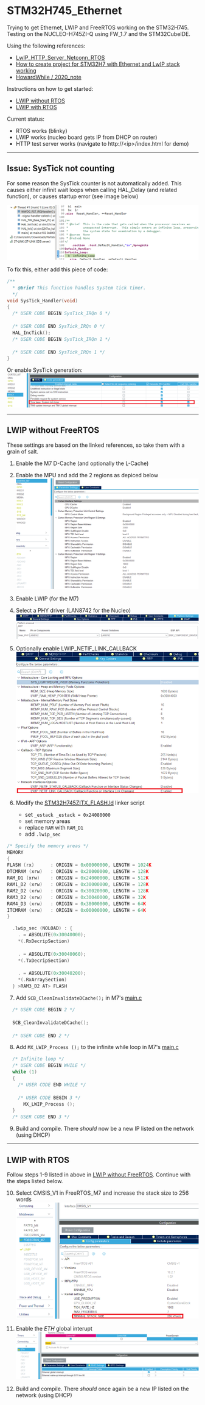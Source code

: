 # STM32H745_Ethernet

Trying to get Ethernet, LWIP and FreeRTOS working on the STM32H745. Testing on the NUCLEO-H745ZI-Q using FW_1.7 and the STM32CubeIDE.

Using the following references:
* [LwIP_HTTP_Server_Netconn_RTOS](https://github.com/STMicroelectronics/STM32CubeH7/tree/master/Projects/NUCLEO-H743ZI/Applications/LwIP/LwIP_HTTP_Server_Netconn_RTOS)
* [How to create project for STM32H7 with Ethernet and LwIP stack working](https://community.st.com/s/article/How-to-create-project-for-STM32H7-with-Ethernet-and-LwIP-stack-working)
* [HowardWhile / 2020_note](https://translate.google.com/translate?sl=zh-CN&tl=en&u=https%3A%2F%2Fgithub.com%2FHowardWhile%2F2020_note%2Fwiki%2FSTM32)

Instructions on how to get started:
* [LWIP without RTOS](l#wip-without-freertos)
* [LWIP with RTOS](#lwip-with-rtos)

Current status: 
* RTOS works (blinky)
* LWIP works (nucleo board gets IP from DHCP on router)
* HTTP test server works (navigate to http://\<ip\>/index.html for demo)

---

## Issue: SysTick not counting
For some reason the SysTick counter is not automatically added. This causes either infinit wait loops when calling HAL_Delay (and related function), or causes startup error (see image below)

![asm loop](Documentation/asm_inf_loop.png)

To fix this, either add this piece of code:

```c
/**
  * @brief This function handles System tick timer.
  */
void SysTick_Handler(void)
{
  /* USER CODE BEGIN SysTick_IRQn 0 */

  /* USER CODE END SysTick_IRQn 0 */
  HAL_IncTick();
  /* USER CODE BEGIN SysTick_IRQn 1 */

  /* USER CODE END SysTick_IRQn 1 */
}
```

Or enable SysTick generation:
![systick generation](Documentation/systick_generation.png)

---

## LWIP without FreeRTOS
These settings are based on the linked references, so take them with a grain of salt. 

1. Enable the M7 D-Cache (and optionally the L-Cache)
2. Enable the MPU and add the 2 regions as depiced below
![mpu settings](Documentation/mpu_settings.png)

3. Enable LWIP (for the M7)
4. Select a PHY driver (LAN8742 for the Nucleo)
![PHY driver](Documentation/driver_phy.png)

5. Optionally enable LWIP_NETIF_LINK_CALLBACK
![link callback](Documentation/link_callback.png)

6. Modify the [STM32H745ZITX_FLASH.ld](CM7/STM32H745ZITX_FLASH.ld) linker script
	* set `_estack _estack = 0x24080000`	
	* set memory areas
	* replace `RAM` with `RAM_D1`
	* add `.lwip_sec`

```c
/* Specify the memory areas */
MEMORY
{
FLASH (rx)		: ORIGIN = 0x08000000, LENGTH = 1024K
DTCMRAM (xrw)	: ORIGIN = 0x20000000, LENGTH = 128K
RAM_D1 (xrw)	: ORIGIN = 0x24000000, LENGTH = 512K
RAM1_D2 (xrw)	: ORIGIN = 0x30000000, LENGTH = 128K
RAM2_D2 (xrw)	: ORIGIN = 0x30020000, LENGTH = 128K
RAM3_D2 (xrw)	: ORIGIN = 0x30040000, LENGTH = 32K
RAM4_D3 (xrw)	: ORIGIN = 0x38000000, LENGTH = 64K
ITCMRAM (xrw)	: ORIGIN = 0x00000000, LENGTH = 64K
}
```
```c
  .lwip_sec (NOLOAD) : {
    . = ABSOLUTE(0x30040000);
    *(.RxDecripSection) 
    
    . = ABSOLUTE(0x30040060);
    *(.TxDecripSection)
    
    . = ABSOLUTE(0x30040200);
    *(.RxArraySection) 
  } >RAM3_D2 AT> FLASH
```

7. Add `SCB_CleanInvalidateDCache();` in M7's [main.c](CM7/Core/Src/main.c)
```c
  /* USER CODE BEGIN 2 */

  SCB_CleanInvalidateDCache();

  /* USER CODE END 2 */
```

8. Add `MX_LWIP_Process ();` to the infinite while loop in M7's [main.c](CM7/Core/Src/main.c)

```c
  /* Infinite loop */
  /* USER CODE BEGIN WHILE */
  while (1)
  {
    /* USER CODE END WHILE */

    /* USER CODE BEGIN 3 */
	  MX_LWIP_Process ();
  }
  /* USER CODE END 3 */
```

9. Build and compile. There *should* now be a new IP listed on the network (using DHCP)

---

## LWIP with RTOS

Follow steps 1-9 listed in above in [LWIP without FreeRTOS](#lwip-without-freertos). Continue with the steps listed below.

10. Select CMSIS_V1 in FreeRTOS_M7 and increase the stack size to 256 words
![freertos stack](Documentation/rtos_stack.png)

11. Enable the *ETH* global interupt
![eth isr](Documentation/eth_isr.png)

12. Build and compile. There *should* once again be a new IP listed on the network (using DHCP)

